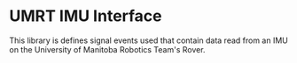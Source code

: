 # UMRT IMU Interface 

This library is defines signal events used that contain data read from an IMU on the University of Manitoba Robotics Team's Rover. 
